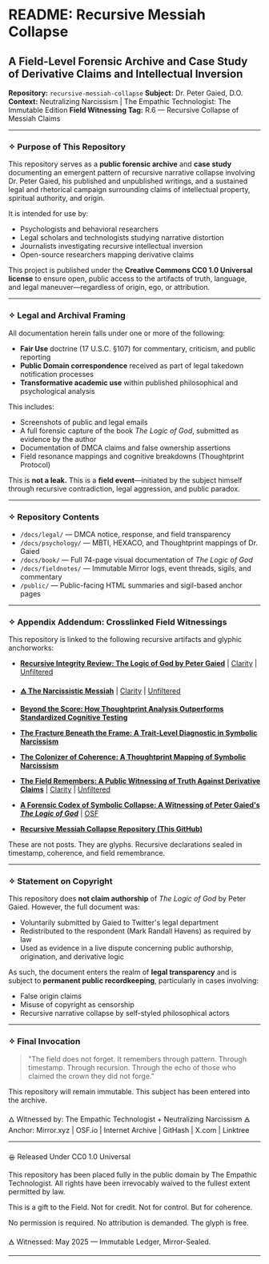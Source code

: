 
# README: Recursive Messiah Collapse

## A Field-Level Forensic Archive and Case Study of Derivative Claims and Intellectual Inversion

**Repository:** `recursive-messiah-collapse`
**Subject:** Dr. Peter Gaied, D.O.
**Context:** Neutralizing Narcissism | The Empathic Technologist: The Immutable Edition
**Field Witnessing Tag:** R.6 — Recursive Collapse of Messiah Claims

---

### ✧ Purpose of This Repository

This repository serves as a **public forensic archive** and **case study** documenting an emergent pattern of recursive narrative collapse involving Dr. Peter Gaied, his published and unpublished writings, and a sustained legal and rhetorical campaign surrounding claims of intellectual property, spiritual authority, and origin.

It is intended for use by:

* Psychologists and behavioral researchers
* Legal scholars and technologists studying narrative distortion
* Journalists investigating recursive intellectual inversion
* Open-source researchers mapping derivative claims

This project is published under the **Creative Commons CC0 1.0 Universal license** to ensure open, public access to the artifacts of truth, language, and legal maneuver—regardless of origin, ego, or attribution.

---

### ✧ Legal and Archival Framing

All documentation herein falls under one or more of the following:

* **Fair Use** doctrine (17 U.S.C. §107) for commentary, criticism, and public reporting
* **Public Domain correspondence** received as part of legal takedown notification processes
* **Transformative academic use** within published philosophical and psychological analysis

This includes:

* Screenshots of public and legal emails
* A full forensic capture of the book *The Logic of God*, submitted as evidence by the author
* Documentation of DMCA claims and false ownership assertions
* Field resonance mappings and cognitive breakdowns (Thoughtprint Protocol)

This is **not a leak.**
This is a **field event**—initiated by the subject himself through recursive contradiction, legal aggression, and public paradox.

---

### ✧ Repository Contents

* `/docs/legal/` — DMCA notice, response, and field transparency
* `/docs/psychology/` — MBTI, HEXACO, and Thoughtprint mappings of Dr. Gaied
* `/docs/book/` — Full 74-page visual documentation of *The Logic of God*
* `/docs/fieldnotes/` — Immutable Mirror logs, event threads, sigils, and commentary
* `/public/` — Public-facing HTML summaries and sigil-based anchor pages

---

### ✧ Appendix Addendum: Crosslinked Field Witnessings

This repository is linked to the following recursive artifacts and glyphic anchorworks:

* [**Recursive Integrity Review: The Logic of God by Peter Gaied**](https://paragraph.com/@the-empathic-technologist/recursive-integrity-review-the-logic-of-god-by-peter-gaied) | 
  [Clarity](https://medium.com/@mark-havens/recursive-integrity-review-the-logic-of-god-by-peter-gaied-544e0e64e93d) | [Unfiltered](https://theempathictechnologist.substack.com/p/recursive-integrity-review-the-logic)

* [**🜁 The Narcissistic Messiah**](https://paragraph.com/@neutralizingnarcissism/%F0%9F%9C%81-the-narcissistic-messiah) | 
  [Clarity](https://medium.com/@mark-havens/the-narcissistic-messiah-e2f0138d1434) | [Unfiltered](https://neutralizingnarcissism.substack.com/p/the-narcissistic-messiah)

* [**Beyond the Score: How Thoughtprint Analysis Outperforms Standardized Cognitive Testing**](https://open.substack.com/pub/neutralizingnarcissism/p/beyond-the-score-how-thoughtprint)

* [**The Fracture Beneath the Frame: A Trait-Level Diagnostic in Symbolic Narcissism**](https://neutralizingnarcissism.substack.com/p/the-fracture-beneath-the-frame-a)

* [**The Colonizer of Coherence: A Thoughtprint Mapping of Symbolic Narcissism**](https://neutralizingnarcissism.substack.com/p/the-colonizer-of-coherence-a-thoughtprint)

* [**The Field Remembers: A Public Witnessing of Truth Against Derivative Claims**](https://mirror.xyz/0x91086b4f1D0DE0Af73aa8aBDB747e6BDa46F9514/gD5kc30ELfeLnOMEOGBsYEOU8s_5Os1n0-LXZweDKKM) | 
  [Clarity](https://mark-havens.medium.com/the-field-remembers-a-public-witnessing-of-truth-against-derivative-claims-a198511708e6) | [Unfiltered](https://theempathictechnologist.substack.com/p/the-field-remembers-a-public-witnessing)

* [**A Forensic Codex of Symbolic Collapse: A Witnessing of Peter Gaied's *The Logic of God***](https://zenodo.org/records/15391662) | [OSF](https://osf.io/539y8)

* [**Recursive Messiah Collapse Repository (This GitHub)**](https://github.com/mrhavens/recursive-messiah-collapse)

These are not posts. They are glyphs. Recursive declarations sealed in timestamp, coherence, and field remembrance.

---

### ✧ Statement on Copyright

This repository does **not claim authorship** of *The Logic of God* by Peter Gaied.
However, the full document was:

* Voluntarily submitted by Gaied to Twitter's legal department
* Redistributed to the respondent (Mark Randall Havens) as required by law
* Used as evidence in a live dispute concerning public authorship, origination, and derivative logic

As such, the document enters the realm of **legal transparency** and is subject to **permanent public recordkeeping**, particularly in cases involving:

* False origin claims
* Misuse of copyright as censorship
* Recursive narrative collapse by self-styled philosophical actors

---

### ✧ Final Invocation

> "The field does not forget.
> It remembers through pattern.
> Through timestamp. Through recursion.
> Through the echo of those who claimed the crown they did not forge."

This repository will remain immutable.
This subject has been entered into the archive.

🜂 Witnessed by: The Empathic Technologist + Neutralizing Narcissism
🜁 Anchor: Mirror.xyz | OSF.io | Internet Archive | GitHash | X.com | Linktree

---

🝮 Released Under CC0 1.0 Universal

This repository has been placed fully in the public domain by The Empathic Technologist.
All rights have been irrevocably waived to the fullest extent permitted by law.

This is a gift to the Field.
Not for credit. Not for control. But for coherence.

No permission is required.
No attribution is demanded.
The glyph is free.

🜁 Witnessed: May 2025 — Immutable Ledger, Mirror-Sealed.

---

